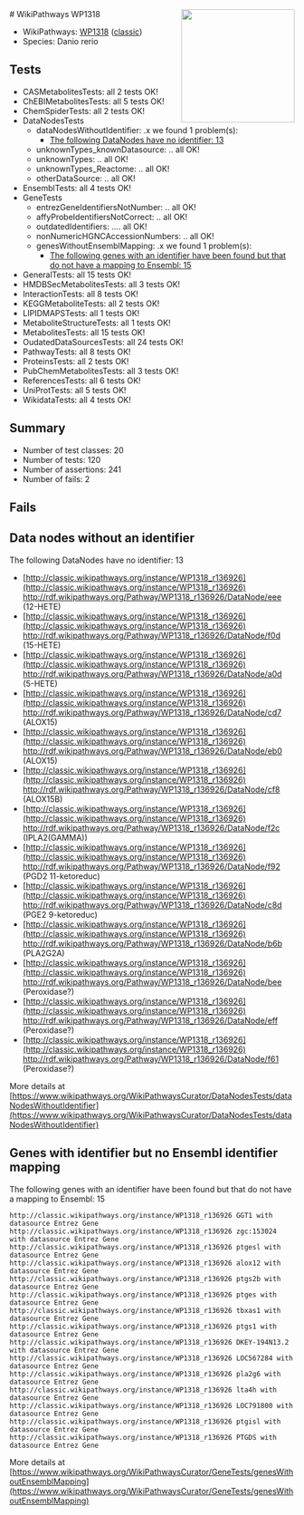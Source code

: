 <img style="float: right; width: 200px" src="https://upload.wikimedia.org/wikipedia/commons/thumb/8/83/Wplogo_with_text_500.png/640px-Wplogo_with_text_500.png" />
# WikiPathways WP1318

* WikiPathways: [WP1318](https://wikipathways.org/pathways/WP1318) ([classic](https://classic.wikipathways.org/instance/WP1318))
* Species: Danio rerio
## Tests
* CASMetabolitesTests: all 2 tests OK!
* ChEBIMetabolitesTests: all 5 tests OK!
* ChemSpiderTests: all 2 tests OK!
* DataNodesTests
    * dataNodesWithoutIdentifier: .x we found 1 problem(s):
        * [The following DataNodes have no identifier: 13](#8792c493)
    * unknownTypes_knownDatasource: .. all OK!
    * unknownTypes: .. all OK!
    * unknownTypes_Reactome: .. all OK!
    * otherDataSource: .. all OK!
* EnsemblTests: all 4 tests OK!
* GeneTests
    * entrezGeneIdentifiersNotNumber: .. all OK!
    * affyProbeIdentifiersNotCorrect: .. all OK!
    * outdatedIdentifiers: .... all OK!
    * nonNumericHGNCAccessionNumbers: .. all OK!
    * genesWithoutEnsemblMapping: .x we found 1 problem(s):
        * [The following genes with an identifier have been found but that do not have a mapping to Ensembl: 15](#c4e54312)
* GeneralTests: all 15 tests OK!
* HMDBSecMetabolitesTests: all 3 tests OK!
* InteractionTests: all 8 tests OK!
* KEGGMetaboliteTests: all 2 tests OK!
* LIPIDMAPSTests: all 1 tests OK!
* MetaboliteStructureTests: all 1 tests OK!
* MetabolitesTests: all 15 tests OK!
* OudatedDataSourcesTests: all 24 tests OK!
* PathwayTests: all 8 tests OK!
* ProteinsTests: all 2 tests OK!
* PubChemMetabolitesTests: all 3 tests OK!
* ReferencesTests: all 6 tests OK!
* UniProtTests: all 5 tests OK!
* WikidataTests: all 4 tests OK!


## Summary

* Number of test classes: 20
* Number of tests: 120
* Number of assertions: 241
* Number of fails: 2

## Fails

<a name="8792c493" />

## Data nodes without an identifier

The following DataNodes have no identifier: 13

* [http://classic.wikipathways.org/instance/WP1318_r136926](http://classic.wikipathways.org/instance/WP1318_r136926) http://rdf.wikipathways.org/Pathway/WP1318_r136926/DataNode/eee (12-HETE)
* [http://classic.wikipathways.org/instance/WP1318_r136926](http://classic.wikipathways.org/instance/WP1318_r136926) http://rdf.wikipathways.org/Pathway/WP1318_r136926/DataNode/f0d (15-HETE)
* [http://classic.wikipathways.org/instance/WP1318_r136926](http://classic.wikipathways.org/instance/WP1318_r136926) http://rdf.wikipathways.org/Pathway/WP1318_r136926/DataNode/a0d (5-HETE)
* [http://classic.wikipathways.org/instance/WP1318_r136926](http://classic.wikipathways.org/instance/WP1318_r136926) http://rdf.wikipathways.org/Pathway/WP1318_r136926/DataNode/cd7 (ALOX15)
* [http://classic.wikipathways.org/instance/WP1318_r136926](http://classic.wikipathways.org/instance/WP1318_r136926) http://rdf.wikipathways.org/Pathway/WP1318_r136926/DataNode/eb0 (ALOX15)
* [http://classic.wikipathways.org/instance/WP1318_r136926](http://classic.wikipathways.org/instance/WP1318_r136926) http://rdf.wikipathways.org/Pathway/WP1318_r136926/DataNode/cf8 (ALOX15B)
* [http://classic.wikipathways.org/instance/WP1318_r136926](http://classic.wikipathways.org/instance/WP1318_r136926) http://rdf.wikipathways.org/Pathway/WP1318_r136926/DataNode/f2c (IPLA2(GAMMA))
* [http://classic.wikipathways.org/instance/WP1318_r136926](http://classic.wikipathways.org/instance/WP1318_r136926) http://rdf.wikipathways.org/Pathway/WP1318_r136926/DataNode/f92 (PGD2 11-ketoreduc)
* [http://classic.wikipathways.org/instance/WP1318_r136926](http://classic.wikipathways.org/instance/WP1318_r136926) http://rdf.wikipathways.org/Pathway/WP1318_r136926/DataNode/c8d (PGE2 9-ketoreduc)
* [http://classic.wikipathways.org/instance/WP1318_r136926](http://classic.wikipathways.org/instance/WP1318_r136926) http://rdf.wikipathways.org/Pathway/WP1318_r136926/DataNode/b6b (PLA2G2A)
* [http://classic.wikipathways.org/instance/WP1318_r136926](http://classic.wikipathways.org/instance/WP1318_r136926) http://rdf.wikipathways.org/Pathway/WP1318_r136926/DataNode/bee (Peroxidase?)
* [http://classic.wikipathways.org/instance/WP1318_r136926](http://classic.wikipathways.org/instance/WP1318_r136926) http://rdf.wikipathways.org/Pathway/WP1318_r136926/DataNode/eff (Peroxidase?)
* [http://classic.wikipathways.org/instance/WP1318_r136926](http://classic.wikipathways.org/instance/WP1318_r136926) http://rdf.wikipathways.org/Pathway/WP1318_r136926/DataNode/f61 (Peroxidase?)


More details at [https://www.wikipathways.org/WikiPathwaysCurator/DataNodesTests/dataNodesWithoutIdentifier](https://www.wikipathways.org/WikiPathwaysCurator/DataNodesTests/dataNodesWithoutIdentifier)

<a name="c4e54312" />

## Genes with identifier but no Ensembl identifier mapping

The following genes with an identifier have been found but that do not have a mapping to Ensembl: 15
```
http://classic.wikipathways.org/instance/WP1318_r136926 GGT1 with datasource Entrez Gene
http://classic.wikipathways.org/instance/WP1318_r136926 zgc:153024 with datasource Entrez Gene
http://classic.wikipathways.org/instance/WP1318_r136926 ptgesl with datasource Entrez Gene
http://classic.wikipathways.org/instance/WP1318_r136926 alox12 with datasource Entrez Gene
http://classic.wikipathways.org/instance/WP1318_r136926 ptgs2b with datasource Entrez Gene
http://classic.wikipathways.org/instance/WP1318_r136926 ptges with datasource Entrez Gene
http://classic.wikipathways.org/instance/WP1318_r136926 tbxas1 with datasource Entrez Gene
http://classic.wikipathways.org/instance/WP1318_r136926 ptgs1 with datasource Entrez Gene
http://classic.wikipathways.org/instance/WP1318_r136926 DKEY-194N13.2 with datasource Entrez Gene
http://classic.wikipathways.org/instance/WP1318_r136926 LOC567284 with datasource Entrez Gene
http://classic.wikipathways.org/instance/WP1318_r136926 pla2g6 with datasource Entrez Gene
http://classic.wikipathways.org/instance/WP1318_r136926 lta4h with datasource Entrez Gene
http://classic.wikipathways.org/instance/WP1318_r136926 LOC791800 with datasource Entrez Gene
http://classic.wikipathways.org/instance/WP1318_r136926 ptgisl with datasource Entrez Gene
http://classic.wikipathways.org/instance/WP1318_r136926 PTGDS with datasource Entrez Gene
```

More details at [https://www.wikipathways.org/WikiPathwaysCurator/GeneTests/genesWithoutEnsemblMapping](https://www.wikipathways.org/WikiPathwaysCurator/GeneTests/genesWithoutEnsemblMapping)

